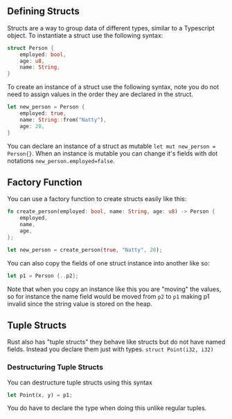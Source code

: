 ## Defining Structs

Structs are a way to group data of different types, similar to a Typescript object. To instantiate a struct use the following syntax:
```rust
struct Person {
	employed: bool,
	age: u8,
	name: String,
}
```
To create an instance of a struct use the following syntax, note you do not need to assign values in the order they are declared in the struct.
```rust
let new_person = Person {
	employed: true,
	name: String::from("Natty"),
	age: 28,
}
```
You can declare an instance of a struct as mutable `let mut new_person = Person{}`. When an instance is mutable you can change it's fields with dot notations `new_person.employed=false`.
## Factory Function
You can use a factory function to create structs easily like this:
```rust
fn create_person(employed: bool, name: String, age: u8) -> Person {
	employed,
	name,
	age,
};

let new_person = create_person(true, "Natty", 28);
```
You can also copy the fields of one struct instance into another like so:
```rust
let p1 = Person {..p2};
```
Note that when you copy an instance like this you are "moving" the values, so for instance the name field would be moved from `p2` to `p1`  making p1 invalid since the string value is stored on the heap.
## Tuple Structs
Rust also has "tuple structs" they behave like structs but do not have named fields. Instead you declare them just with types. `struct Point(i32, i32)` 
### Destructuring Tuple Structs
You can destructure tuple structs using this syntax
```rust
let Point(x, y) = p1;
```
You do have to declare the type when doing this unlike regular tuples.